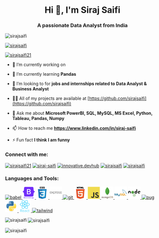 <h1 align="center">Hi 👋, I'm Siraj Saifi</h1>
<h3 align="center">A passionate Data Analyst from India</h3>

<p align="left"> <img src="https://komarev.com/ghpvc/?username=sirajsaifi&label=Profile%20views&color=0e75b6&style=flat" alt="sirajsaifi" /> </p>

<p align="left"> <a href="https://github.com/ryo-ma/github-profile-trophy"><img src="https://github-profile-trophy.vercel.app/?username=sirajsaifi" alt="sirajsaifi" /></a> </p>

<p align="left"> <a href="https://twitter.com/sirajsaifi21" target="blank"><img src="https://img.shields.io/twitter/follow/sirajsaifi21?logo=twitter&style=for-the-badge" alt="sirajsaifi21" /></a> </p>

- 🔭 I’m currently working on

- 🌱 I’m currently learning **Pandas**

- 👯 I’m looking to for **jobs and internships related to Data Analyst & Business Analyst**

- 👨‍💻 All of my projects are available at [https://github.com/sirajsaifi](https://github.com/sirajsaifi)

- 💬 Ask me about **Microsoft PowerBI, SQL, MySQL, MS Excel, Python, Tableau, Pandas, Numpy**

- 📫 How to reach me **https://www.linkedin.com/in/siraj-saifi**

- ⚡ Fun fact **I think I am funny**

<h3 align="left">Connect with me:</h3>
<p align="left">
<a href="https://twitter.com/sirajsaifi21" target="blank"><img align="center" src="https://raw.githubusercontent.com/rahuldkjain/github-profile-readme-generator/master/src/images/icons/Social/twitter.svg" alt="sirajsaifi21" height="30" width="40" /></a>
<a href="https://linkedin.com/in/siraj-saifi" target="blank"><img align="center" src="https://raw.githubusercontent.com/rahuldkjain/github-profile-readme-generator/master/src/images/icons/Social/linked-in-alt.svg" alt="siraj-saifi" height="30" width="40" /></a>
<a href="https://instagram.com/innovative.devhub" target="blank"><img align="center" src="https://raw.githubusercontent.com/rahuldkjain/github-profile-readme-generator/master/src/images/icons/Social/instagram.svg" alt="innovative.devhub" height="30" width="40" /></a>
<a href="https://auth.geeksforgeeks.org/user/sirajsaifi" target="blank"><img align="center" src="https://raw.githubusercontent.com/rahuldkjain/github-profile-readme-generator/master/src/images/icons/Social/geeks-for-geeks.svg" alt="sirajsaifi" height="30" width="40" /></a>
<a href="https://discord.gg/sirajsaifi" target="blank"><img align="center" src="https://raw.githubusercontent.com/rahuldkjain/github-profile-readme-generator/master/src/images/icons/Social/discord.svg" alt="sirajsaifi" height="30" width="40" /></a>
</p>

<h3 align="left">Languages and Tools:</h3>
<p align="left"> <a href="https://babeljs.io/" target="_blank" rel="noreferrer"> <img src="https://www.vectorlogo.zone/logos/babeljs/babeljs-icon.svg" alt="babel" width="40" height="40"/> </a> <a href="https://getbootstrap.com" target="_blank" rel="noreferrer"> <img src="https://raw.githubusercontent.com/devicons/devicon/master/icons/bootstrap/bootstrap-plain-wordmark.svg" alt="bootstrap" width="40" height="40"/> </a> <a href="https://www.w3schools.com/css/" target="_blank" rel="noreferrer"> <img src="https://raw.githubusercontent.com/devicons/devicon/master/icons/css3/css3-original-wordmark.svg" alt="css3" width="40" height="40"/> </a> <a href="https://expressjs.com" target="_blank" rel="noreferrer"> <img src="https://raw.githubusercontent.com/devicons/devicon/master/icons/express/express-original-wordmark.svg" alt="express" width="40" height="40"/> </a> <a href="https://git-scm.com/" target="_blank" rel="noreferrer"> <img src="https://www.vectorlogo.zone/logos/git-scm/git-scm-icon.svg" alt="git" width="40" height="40"/> </a> <a href="https://www.w3.org/html/" target="_blank" rel="noreferrer"> <img src="https://raw.githubusercontent.com/devicons/devicon/master/icons/html5/html5-original-wordmark.svg" alt="html5" width="40" height="40"/> </a> <a href="https://developer.mozilla.org/en-US/docs/Web/JavaScript" target="_blank" rel="noreferrer"> <img src="https://raw.githubusercontent.com/devicons/devicon/master/icons/javascript/javascript-original.svg" alt="javascript" width="40" height="40"/> </a> <a href="https://www.mongodb.com/" target="_blank" rel="noreferrer"> <img src="https://raw.githubusercontent.com/devicons/devicon/master/icons/mongodb/mongodb-original-wordmark.svg" alt="mongodb" width="40" height="40"/> </a> <a href="https://www.mysql.com/" target="_blank" rel="noreferrer"> <img src="https://raw.githubusercontent.com/devicons/devicon/master/icons/mysql/mysql-original-wordmark.svg" alt="mysql" width="40" height="40"/> </a> <a href="https://nodejs.org" target="_blank" rel="noreferrer"> <img src="https://raw.githubusercontent.com/devicons/devicon/master/icons/nodejs/nodejs-original-wordmark.svg" alt="nodejs" width="40" height="40"/> </a> <a href="https://pugjs.org" target="_blank" rel="noreferrer"> <img src="https://cdn.worldvectorlogo.com/logos/pug.svg" alt="pug" width="40" height="40"/> </a> <a href="https://www.python.org" target="_blank" rel="noreferrer"> <img src="https://raw.githubusercontent.com/devicons/devicon/master/icons/python/python-original.svg" alt="python" width="40" height="40"/> </a> <a href="https://reactjs.org/" target="_blank" rel="noreferrer"> <img src="https://raw.githubusercontent.com/devicons/devicon/master/icons/react/react-original-wordmark.svg" alt="react" width="40" height="40"/> </a> <a href="https://tailwindcss.com/" target="_blank" rel="noreferrer"> <img src="https://www.vectorlogo.zone/logos/tailwindcss/tailwindcss-icon.svg" alt="tailwind" width="40" height="40"/> </a> </p>

<p><img align="left" src="https://github-readme-stats.vercel.app/api/top-langs?username=sirajsaifi&show_icons=true&locale=en&layout=compact" alt="sirajsaifi" /></p>

<p>&nbsp;<img align="center" src="https://github-readme-stats.vercel.app/api?username=sirajsaifi&show_icons=true&locale=en" alt="sirajsaifi" /></p>

<p><img align="center" src="https://github-readme-streak-stats.herokuapp.com/?user=sirajsaifi&" alt="sirajsaifi" /></p>
